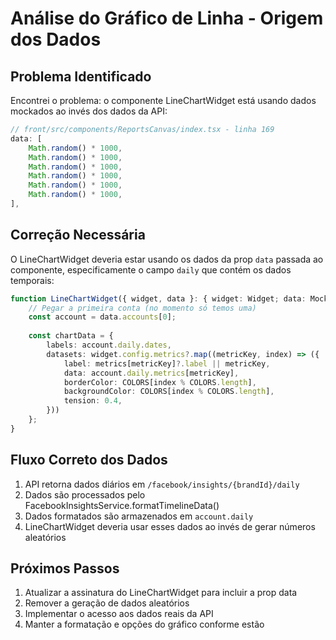 # Análise do Gráfico de Linha - Origem dos Dados

## Problema Identificado
Encontrei o problema: o componente LineChartWidget está usando dados mockados ao invés dos dados da API:

```typescript
// front/src/components/ReportsCanvas/index.tsx - linha 169
data: [
    Math.random() * 1000,
    Math.random() * 1000,
    Math.random() * 1000,
    Math.random() * 1000,
    Math.random() * 1000,
    Math.random() * 1000,
],
```

## Correção Necessária

O LineChartWidget deveria estar usando os dados da prop `data` passada ao componente, especificamente o campo `daily` que contém os dados temporais:

```typescript
function LineChartWidget({ widget, data }: { widget: Widget; data: MockData }) {
    // Pegar a primeira conta (no momento só temos uma)
    const account = data.accounts[0];
    
    const chartData = {
        labels: account.daily.dates,
        datasets: widget.config.metrics?.map((metricKey, index) => ({
            label: metrics[metricKey]?.label || metricKey,
            data: account.daily.metrics[metricKey],
            borderColor: COLORS[index % COLORS.length],
            backgroundColor: COLORS[index % COLORS.length],
            tension: 0.4,
        }))
    };
}
```

## Fluxo Correto dos Dados

1. API retorna dados diários em `/facebook/insights/{brandId}/daily`
2. Dados são processados pelo FacebookInsightsService.formatTimelineData()
3. Dados formatados são armazenados em `account.daily`
4. LineChartWidget deveria usar esses dados ao invés de gerar números aleatórios

## Próximos Passos

1. Atualizar a assinatura do LineChartWidget para incluir a prop data
2. Remover a geração de dados aleatórios
3. Implementar o acesso aos dados reais da API
4. Manter a formatação e opções do gráfico conforme estão